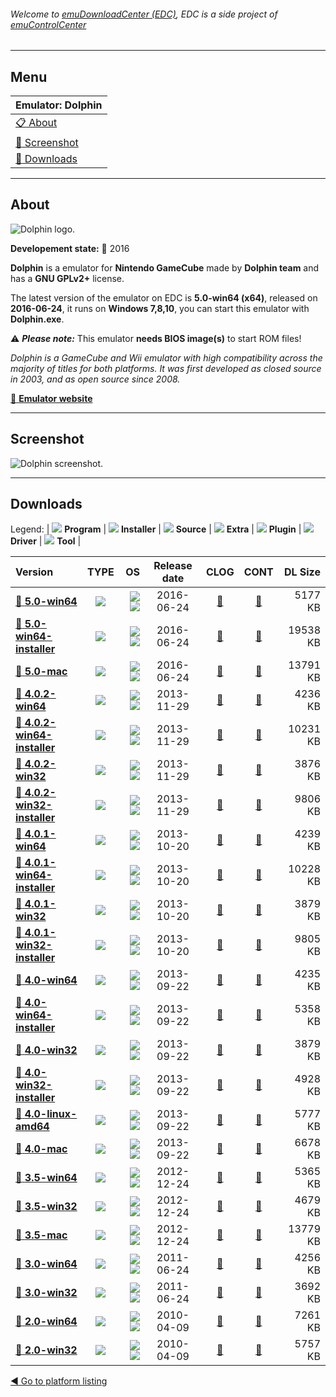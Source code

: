 ###### Welcome to [emuDownloadCenter (EDC)](https://github.com/PhoenixInteractiveNL/emuDownloadCenter/wiki/), EDC is a side project of [emuControlCenter](https://github.com/PhoenixInteractiveNL/emuControlCenter/wiki/)
***
## Menu
| **Emulator: Dolphin** |
|:---------|
| [:clipboard: About](#about) |
| [:sunrise: Screenshot](#screenshot) |
| [:floppy_disk: Downloads](#downloads) |
***
## About
![](https://github.com/PhoenixInteractiveNL/emuDownloadCenter/wiki/images_emulator/dolphin_logo_200.jpg "Dolphin logo.")

**Developement state:** :large_blue_circle: 2016

**Dolphin** is a emulator for **Nintendo GameCube** made by **Dolphin team** and has a **GNU GPLv2+** license.

The latest version of the emulator on EDC is **5.0-win64 (x64)**, released on **2016-06-24**, it runs on **Windows 7,8,10**, you can start this emulator with **Dolphin.exe**.

:warning: _**Please note:**_ This emulator **needs BIOS image(s)** to start ROM files!

_Dolphin is a GameCube and Wii emulator with high compatibility across the majority of titles for both platforms. It was first developed as closed source in 2003, and as open source since 2008._

[:link: **Emulator website**](https://dolphin-emu.org/)
***
## Screenshot
![](https://raw.githubusercontent.com/PhoenixInteractiveNL/emuDownloadCenter/master/hooks/dolphin/emulator_screen_01.jpg "Dolphin screenshot.")
***
## Downloads
Legend: | 
![](https://raw.githubusercontent.com/wiki/PhoenixInteractiveNL/emuDownloadCenter/images_misc/icon_program_24.png) **Program** | 
![](https://raw.githubusercontent.com/wiki/PhoenixInteractiveNL/emuDownloadCenter/images_misc/icon_installer_24.png) **Installer** | 
![](https://raw.githubusercontent.com/wiki/PhoenixInteractiveNL/emuDownloadCenter/images_misc/icon_source_code_24.png) **Source** | 
![](https://raw.githubusercontent.com/wiki/PhoenixInteractiveNL/emuDownloadCenter/images_misc/icon_extra_24.png) **Extra** | 
![](https://raw.githubusercontent.com/wiki/PhoenixInteractiveNL/emuDownloadCenter/images_misc/icon_plugin_24.png) **Plugin** | 
![](https://raw.githubusercontent.com/wiki/PhoenixInteractiveNL/emuDownloadCenter/images_misc/icon_driver_24.png) **Driver** | 
![](https://raw.githubusercontent.com/wiki/PhoenixInteractiveNL/emuDownloadCenter/images_misc/icon_tool_24.png) **Tool** | 
 
| Version | TYPE | OS | Release date | CLOG | CONT | DL Size |
|:--------|:----:|---:|:------------:|:----:|:----:|--------:|
| [:floppy_disk: **5.0-win64**](https://github.com/PhoenixInteractiveNL/edc-repo0007/raw/master/dolphin/5.0-win64.7z) | ![](https://raw.githubusercontent.com/wiki/PhoenixInteractiveNL/emuDownloadCenter/images_misc/icon_program_24.png) | ![](https://raw.githubusercontent.com/wiki/PhoenixInteractiveNL/emuDownloadCenter/images_misc/logo_windows_24.png)![](https://raw.githubusercontent.com/wiki/PhoenixInteractiveNL/emuDownloadCenter/images_misc/icon_64-bit_24.png) | 2016-06-24 | [:page_facing_up:](https://github.com/PhoenixInteractiveNL/edc-repo0007/blob/master/dolphin/5.0-win64_changelog.txt) | [:mag_right:](https://github.com/PhoenixInteractiveNL/edc-repo0007/blob/master/dolphin/5.0-win64_contents.txt) | 5177 KB |
| [:floppy_disk: **5.0-win64-installer**](https://github.com/PhoenixInteractiveNL/edc-repo0007/raw/master/dolphin/5.0-win64-installer.7z) | ![](https://raw.githubusercontent.com/wiki/PhoenixInteractiveNL/emuDownloadCenter/images_misc/icon_installer_24.png) | ![](https://raw.githubusercontent.com/wiki/PhoenixInteractiveNL/emuDownloadCenter/images_misc/logo_windows_24.png)![](https://raw.githubusercontent.com/wiki/PhoenixInteractiveNL/emuDownloadCenter/images_misc/icon_64-bit_24.png) | 2016-06-24 | [:page_facing_up:](https://github.com/PhoenixInteractiveNL/edc-repo0007/blob/master/dolphin/5.0-win64-installer_changelog.txt) | [:mag_right:](https://github.com/PhoenixInteractiveNL/edc-repo0007/blob/master/dolphin/5.0-win64-installer_contents.txt) | 19538 KB |
| [:floppy_disk: **5.0-mac**](https://github.com/PhoenixInteractiveNL/edc-repo0007/raw/master/dolphin/5.0-mac.7z) | ![](https://raw.githubusercontent.com/wiki/PhoenixInteractiveNL/emuDownloadCenter/images_misc/icon_program_24.png) | ![](https://raw.githubusercontent.com/wiki/PhoenixInteractiveNL/emuDownloadCenter/images_misc/logo_mac_24.png)![](https://raw.githubusercontent.com/wiki/PhoenixInteractiveNL/emuDownloadCenter/images_misc/icon_32-bit_24.png) | 2016-06-24 | [:page_facing_up:](https://github.com/PhoenixInteractiveNL/edc-repo0007/blob/master/dolphin/5.0-mac_changelog.txt) | [:mag_right:](https://github.com/PhoenixInteractiveNL/edc-repo0007/blob/master/dolphin/5.0-mac_contents.txt) | 13791 KB |
| [:floppy_disk: **4.0.2-win64**](https://github.com/PhoenixInteractiveNL/edc-repo0007/raw/master/dolphin/4.0.2-win64.7z) | ![](https://raw.githubusercontent.com/wiki/PhoenixInteractiveNL/emuDownloadCenter/images_misc/icon_program_24.png) | ![](https://raw.githubusercontent.com/wiki/PhoenixInteractiveNL/emuDownloadCenter/images_misc/logo_windows_24.png)![](https://raw.githubusercontent.com/wiki/PhoenixInteractiveNL/emuDownloadCenter/images_misc/icon_64-bit_24.png) | 2013-11-29 | [:page_facing_up:](https://github.com/PhoenixInteractiveNL/edc-repo0007/blob/master/dolphin/4.0.2-win64_changelog.txt) | [:mag_right:](https://github.com/PhoenixInteractiveNL/edc-repo0007/blob/master/dolphin/4.0.2-win64_contents.txt) | 4236 KB |
| [:floppy_disk: **4.0.2-win64-installer**](https://github.com/PhoenixInteractiveNL/edc-repo0007/raw/master/dolphin/4.0.2-win64-installer.7z) | ![](https://raw.githubusercontent.com/wiki/PhoenixInteractiveNL/emuDownloadCenter/images_misc/icon_installer_24.png) | ![](https://raw.githubusercontent.com/wiki/PhoenixInteractiveNL/emuDownloadCenter/images_misc/logo_windows_24.png)![](https://raw.githubusercontent.com/wiki/PhoenixInteractiveNL/emuDownloadCenter/images_misc/icon_64-bit_24.png) | 2013-11-29 | [:page_facing_up:](https://github.com/PhoenixInteractiveNL/edc-repo0007/blob/master/dolphin/4.0.2-win64-installer_changelog.txt) | [:mag_right:](https://github.com/PhoenixInteractiveNL/edc-repo0007/blob/master/dolphin/4.0.2-win64-installer_contents.txt) | 10231 KB |
| [:floppy_disk: **4.0.2-win32**](https://github.com/PhoenixInteractiveNL/edc-repo0007/raw/master/dolphin/4.0.2-win32.7z) | ![](https://raw.githubusercontent.com/wiki/PhoenixInteractiveNL/emuDownloadCenter/images_misc/icon_program_24.png) | ![](https://raw.githubusercontent.com/wiki/PhoenixInteractiveNL/emuDownloadCenter/images_misc/logo_windows_24.png)![](https://raw.githubusercontent.com/wiki/PhoenixInteractiveNL/emuDownloadCenter/images_misc/icon_32-bit_24.png) | 2013-11-29 | [:page_facing_up:](https://github.com/PhoenixInteractiveNL/edc-repo0007/blob/master/dolphin/4.0.2-win32_changelog.txt) | [:mag_right:](https://github.com/PhoenixInteractiveNL/edc-repo0007/blob/master/dolphin/4.0.2-win32_contents.txt) | 3876 KB |
| [:floppy_disk: **4.0.2-win32-installer**](https://github.com/PhoenixInteractiveNL/edc-repo0007/raw/master/dolphin/4.0.2-win32-installer.7z) | ![](https://raw.githubusercontent.com/wiki/PhoenixInteractiveNL/emuDownloadCenter/images_misc/icon_installer_24.png) | ![](https://raw.githubusercontent.com/wiki/PhoenixInteractiveNL/emuDownloadCenter/images_misc/logo_windows_24.png)![](https://raw.githubusercontent.com/wiki/PhoenixInteractiveNL/emuDownloadCenter/images_misc/icon_32-bit_24.png) | 2013-11-29 | [:page_facing_up:](https://github.com/PhoenixInteractiveNL/edc-repo0007/blob/master/dolphin/4.0.2-win32-installer_changelog.txt) | [:mag_right:](https://github.com/PhoenixInteractiveNL/edc-repo0007/blob/master/dolphin/4.0.2-win32-installer_contents.txt) | 9806 KB |
| [:floppy_disk: **4.0.1-win64**](https://github.com/PhoenixInteractiveNL/edc-repo0007/raw/master/dolphin/4.0.1-win64.7z) | ![](https://raw.githubusercontent.com/wiki/PhoenixInteractiveNL/emuDownloadCenter/images_misc/icon_program_24.png) | ![](https://raw.githubusercontent.com/wiki/PhoenixInteractiveNL/emuDownloadCenter/images_misc/logo_windows_24.png)![](https://raw.githubusercontent.com/wiki/PhoenixInteractiveNL/emuDownloadCenter/images_misc/icon_64-bit_24.png) | 2013-10-20 | [:page_facing_up:](https://github.com/PhoenixInteractiveNL/edc-repo0007/blob/master/dolphin/4.0.1-win64_changelog.txt) | [:mag_right:](https://github.com/PhoenixInteractiveNL/edc-repo0007/blob/master/dolphin/4.0.1-win64_contents.txt) | 4239 KB |
| [:floppy_disk: **4.0.1-win64-installer**](https://github.com/PhoenixInteractiveNL/edc-repo0007/raw/master/dolphin/4.0.1-win64-installer.7z) | ![](https://raw.githubusercontent.com/wiki/PhoenixInteractiveNL/emuDownloadCenter/images_misc/icon_installer_24.png) | ![](https://raw.githubusercontent.com/wiki/PhoenixInteractiveNL/emuDownloadCenter/images_misc/logo_windows_24.png)![](https://raw.githubusercontent.com/wiki/PhoenixInteractiveNL/emuDownloadCenter/images_misc/icon_64-bit_24.png) | 2013-10-20 | [:page_facing_up:](https://github.com/PhoenixInteractiveNL/edc-repo0007/blob/master/dolphin/4.0.1-win64-installer_changelog.txt) | [:mag_right:](https://github.com/PhoenixInteractiveNL/edc-repo0007/blob/master/dolphin/4.0.1-win64-installer_contents.txt) | 10228 KB |
| [:floppy_disk: **4.0.1-win32**](https://github.com/PhoenixInteractiveNL/edc-repo0007/raw/master/dolphin/4.0.1-win32.7z) | ![](https://raw.githubusercontent.com/wiki/PhoenixInteractiveNL/emuDownloadCenter/images_misc/icon_program_24.png) | ![](https://raw.githubusercontent.com/wiki/PhoenixInteractiveNL/emuDownloadCenter/images_misc/logo_windows_24.png)![](https://raw.githubusercontent.com/wiki/PhoenixInteractiveNL/emuDownloadCenter/images_misc/icon_32-bit_24.png) | 2013-10-20 | [:page_facing_up:](https://github.com/PhoenixInteractiveNL/edc-repo0007/blob/master/dolphin/4.0.1-win32_changelog.txt) | [:mag_right:](https://github.com/PhoenixInteractiveNL/edc-repo0007/blob/master/dolphin/4.0.1-win32_contents.txt) | 3879 KB |
| [:floppy_disk: **4.0.1-win32-installer**](https://github.com/PhoenixInteractiveNL/edc-repo0007/raw/master/dolphin/4.0.1-win32-installer.7z) | ![](https://raw.githubusercontent.com/wiki/PhoenixInteractiveNL/emuDownloadCenter/images_misc/icon_installer_24.png) | ![](https://raw.githubusercontent.com/wiki/PhoenixInteractiveNL/emuDownloadCenter/images_misc/logo_windows_24.png)![](https://raw.githubusercontent.com/wiki/PhoenixInteractiveNL/emuDownloadCenter/images_misc/icon_32-bit_24.png) | 2013-10-20 | [:page_facing_up:](https://github.com/PhoenixInteractiveNL/edc-repo0007/blob/master/dolphin/4.0.1-win32-installer_changelog.txt) | [:mag_right:](https://github.com/PhoenixInteractiveNL/edc-repo0007/blob/master/dolphin/4.0.1-win32-installer_contents.txt) | 9805 KB |
| [:floppy_disk: **4.0-win64**](https://github.com/PhoenixInteractiveNL/edc-repo0007/raw/master/dolphin/4.0-win64.7z) | ![](https://raw.githubusercontent.com/wiki/PhoenixInteractiveNL/emuDownloadCenter/images_misc/icon_program_24.png) | ![](https://raw.githubusercontent.com/wiki/PhoenixInteractiveNL/emuDownloadCenter/images_misc/logo_windows_24.png)![](https://raw.githubusercontent.com/wiki/PhoenixInteractiveNL/emuDownloadCenter/images_misc/icon_64-bit_24.png) | 2013-09-22 | [:page_facing_up:](https://github.com/PhoenixInteractiveNL/edc-repo0007/blob/master/dolphin/4.0-win64_changelog.txt) | [:mag_right:](https://github.com/PhoenixInteractiveNL/edc-repo0007/blob/master/dolphin/4.0-win64_contents.txt) | 4235 KB |
| [:floppy_disk: **4.0-win64-installer**](https://github.com/PhoenixInteractiveNL/edc-repo0007/raw/master/dolphin/4.0-win64-installer.7z) | ![](https://raw.githubusercontent.com/wiki/PhoenixInteractiveNL/emuDownloadCenter/images_misc/icon_installer_24.png) | ![](https://raw.githubusercontent.com/wiki/PhoenixInteractiveNL/emuDownloadCenter/images_misc/logo_windows_24.png)![](https://raw.githubusercontent.com/wiki/PhoenixInteractiveNL/emuDownloadCenter/images_misc/icon_64-bit_24.png) | 2013-09-22 | [:page_facing_up:](https://github.com/PhoenixInteractiveNL/edc-repo0007/blob/master/dolphin/4.0-win64-installer_changelog.txt) | [:mag_right:](https://github.com/PhoenixInteractiveNL/edc-repo0007/blob/master/dolphin/4.0-win64-installer_contents.txt) | 5358 KB |
| [:floppy_disk: **4.0-win32**](https://github.com/PhoenixInteractiveNL/edc-repo0007/raw/master/dolphin/4.0-win32.7z) | ![](https://raw.githubusercontent.com/wiki/PhoenixInteractiveNL/emuDownloadCenter/images_misc/icon_program_24.png) | ![](https://raw.githubusercontent.com/wiki/PhoenixInteractiveNL/emuDownloadCenter/images_misc/logo_windows_24.png)![](https://raw.githubusercontent.com/wiki/PhoenixInteractiveNL/emuDownloadCenter/images_misc/icon_32-bit_24.png) | 2013-09-22 | [:page_facing_up:](https://github.com/PhoenixInteractiveNL/edc-repo0007/blob/master/dolphin/4.0-win32_changelog.txt) | [:mag_right:](https://github.com/PhoenixInteractiveNL/edc-repo0007/blob/master/dolphin/4.0-win32_contents.txt) | 3879 KB |
| [:floppy_disk: **4.0-win32-installer**](https://github.com/PhoenixInteractiveNL/edc-repo0007/raw/master/dolphin/4.0-win32-installer.7z) | ![](https://raw.githubusercontent.com/wiki/PhoenixInteractiveNL/emuDownloadCenter/images_misc/icon_installer_24.png) | ![](https://raw.githubusercontent.com/wiki/PhoenixInteractiveNL/emuDownloadCenter/images_misc/logo_windows_24.png)![](https://raw.githubusercontent.com/wiki/PhoenixInteractiveNL/emuDownloadCenter/images_misc/icon_32-bit_24.png) | 2013-09-22 | [:page_facing_up:](https://github.com/PhoenixInteractiveNL/edc-repo0007/blob/master/dolphin/4.0-win32-installer_changelog.txt) | [:mag_right:](https://github.com/PhoenixInteractiveNL/edc-repo0007/blob/master/dolphin/4.0-win32-installer_contents.txt) | 4928 KB |
| [:floppy_disk: **4.0-linux-amd64**](https://github.com/PhoenixInteractiveNL/edc-repo0007/raw/master/dolphin/4.0-linux-amd64.7z) | ![](https://raw.githubusercontent.com/wiki/PhoenixInteractiveNL/emuDownloadCenter/images_misc/icon_program_24.png) | ![](https://raw.githubusercontent.com/wiki/PhoenixInteractiveNL/emuDownloadCenter/images_misc/logo_linux_24.png)![](https://raw.githubusercontent.com/wiki/PhoenixInteractiveNL/emuDownloadCenter/images_misc/icon_64-bit_24.png) | 2013-09-22 | [:page_facing_up:](https://github.com/PhoenixInteractiveNL/edc-repo0007/blob/master/dolphin/4.0-linux-amd64_changelog.txt) | [:mag_right:](https://github.com/PhoenixInteractiveNL/edc-repo0007/blob/master/dolphin/4.0-linux-amd64_contents.txt) | 5777 KB |
| [:floppy_disk: **4.0-mac**](https://github.com/PhoenixInteractiveNL/edc-repo0007/raw/master/dolphin/4.0-mac.7z) | ![](https://raw.githubusercontent.com/wiki/PhoenixInteractiveNL/emuDownloadCenter/images_misc/icon_program_24.png) | ![](https://raw.githubusercontent.com/wiki/PhoenixInteractiveNL/emuDownloadCenter/images_misc/logo_mac_24.png)![](https://raw.githubusercontent.com/wiki/PhoenixInteractiveNL/emuDownloadCenter/images_misc/icon_32-bit_24.png) | 2013-09-22 | [:page_facing_up:](https://github.com/PhoenixInteractiveNL/edc-repo0007/blob/master/dolphin/4.0-mac_changelog.txt) | [:mag_right:](https://github.com/PhoenixInteractiveNL/edc-repo0007/blob/master/dolphin/4.0-mac_contents.txt) | 6678 KB |
| [:floppy_disk: **3.5-win64**](https://github.com/PhoenixInteractiveNL/edc-repo0007/raw/master/dolphin/3.5-win64.7z) | ![](https://raw.githubusercontent.com/wiki/PhoenixInteractiveNL/emuDownloadCenter/images_misc/icon_program_24.png) | ![](https://raw.githubusercontent.com/wiki/PhoenixInteractiveNL/emuDownloadCenter/images_misc/logo_windows_24.png)![](https://raw.githubusercontent.com/wiki/PhoenixInteractiveNL/emuDownloadCenter/images_misc/icon_64-bit_24.png) | 2012-12-24 | [:page_facing_up:](https://github.com/PhoenixInteractiveNL/edc-repo0007/blob/master/dolphin/3.5-win64_changelog.txt) | [:mag_right:](https://github.com/PhoenixInteractiveNL/edc-repo0007/blob/master/dolphin/3.5-win64_contents.txt) | 5365 KB |
| [:floppy_disk: **3.5-win32**](https://github.com/PhoenixInteractiveNL/edc-repo0007/raw/master/dolphin/3.5-win32.7z) | ![](https://raw.githubusercontent.com/wiki/PhoenixInteractiveNL/emuDownloadCenter/images_misc/icon_program_24.png) | ![](https://raw.githubusercontent.com/wiki/PhoenixInteractiveNL/emuDownloadCenter/images_misc/logo_windows_24.png)![](https://raw.githubusercontent.com/wiki/PhoenixInteractiveNL/emuDownloadCenter/images_misc/icon_32-bit_24.png) | 2012-12-24 | [:page_facing_up:](https://github.com/PhoenixInteractiveNL/edc-repo0007/blob/master/dolphin/3.5-win32_changelog.txt) | [:mag_right:](https://github.com/PhoenixInteractiveNL/edc-repo0007/blob/master/dolphin/3.5-win32_contents.txt) | 4679 KB |
| [:floppy_disk: **3.5-mac**](https://github.com/PhoenixInteractiveNL/edc-repo0007/raw/master/dolphin/3.5-mac.7z) | ![](https://raw.githubusercontent.com/wiki/PhoenixInteractiveNL/emuDownloadCenter/images_misc/icon_program_24.png) | ![](https://raw.githubusercontent.com/wiki/PhoenixInteractiveNL/emuDownloadCenter/images_misc/logo_mac_24.png)![](https://raw.githubusercontent.com/wiki/PhoenixInteractiveNL/emuDownloadCenter/images_misc/icon_32-bit_24.png) | 2012-12-24 | [:page_facing_up:](https://github.com/PhoenixInteractiveNL/edc-repo0007/blob/master/dolphin/3.5-mac_changelog.txt) | [:mag_right:](https://github.com/PhoenixInteractiveNL/edc-repo0007/blob/master/dolphin/3.5-mac_contents.txt) | 13779 KB |
| [:floppy_disk: **3.0-win64**](https://github.com/PhoenixInteractiveNL/edc-repo0007/raw/master/dolphin/3.0-win64.7z) | ![](https://raw.githubusercontent.com/wiki/PhoenixInteractiveNL/emuDownloadCenter/images_misc/icon_program_24.png) | ![](https://raw.githubusercontent.com/wiki/PhoenixInteractiveNL/emuDownloadCenter/images_misc/logo_windows_24.png)![](https://raw.githubusercontent.com/wiki/PhoenixInteractiveNL/emuDownloadCenter/images_misc/icon_64-bit_24.png) | 2011-06-24 | [:page_facing_up:](https://github.com/PhoenixInteractiveNL/edc-repo0007/blob/master/dolphin/3.0-win64_changelog.txt) | [:mag_right:](https://github.com/PhoenixInteractiveNL/edc-repo0007/blob/master/dolphin/3.0-win64_contents.txt) | 4256 KB |
| [:floppy_disk: **3.0-win32**](https://github.com/PhoenixInteractiveNL/edc-repo0007/raw/master/dolphin/3.0-win32.7z) | ![](https://raw.githubusercontent.com/wiki/PhoenixInteractiveNL/emuDownloadCenter/images_misc/icon_program_24.png) | ![](https://raw.githubusercontent.com/wiki/PhoenixInteractiveNL/emuDownloadCenter/images_misc/logo_windows_24.png)![](https://raw.githubusercontent.com/wiki/PhoenixInteractiveNL/emuDownloadCenter/images_misc/icon_32-bit_24.png) | 2011-06-24 | [:page_facing_up:](https://github.com/PhoenixInteractiveNL/edc-repo0007/blob/master/dolphin/3.0-win32_changelog.txt) | [:mag_right:](https://github.com/PhoenixInteractiveNL/edc-repo0007/blob/master/dolphin/3.0-win32_contents.txt) | 3692 KB |
| [:floppy_disk: **2.0-win64**](https://github.com/PhoenixInteractiveNL/edc-repo0007/raw/master/dolphin/2.0-win64.7z) | ![](https://raw.githubusercontent.com/wiki/PhoenixInteractiveNL/emuDownloadCenter/images_misc/icon_program_24.png) | ![](https://raw.githubusercontent.com/wiki/PhoenixInteractiveNL/emuDownloadCenter/images_misc/logo_windows_24.png)![](https://raw.githubusercontent.com/wiki/PhoenixInteractiveNL/emuDownloadCenter/images_misc/icon_64-bit_24.png) | 2010-04-09 | [:page_facing_up:](https://github.com/PhoenixInteractiveNL/edc-repo0007/blob/master/dolphin/2.0-win64_changelog.txt) | [:mag_right:](https://github.com/PhoenixInteractiveNL/edc-repo0007/blob/master/dolphin/2.0-win64_contents.txt) | 7261 KB |
| [:floppy_disk: **2.0-win32**](https://github.com/PhoenixInteractiveNL/edc-repo0007/raw/master/dolphin/2.0-win32.7z) | ![](https://raw.githubusercontent.com/wiki/PhoenixInteractiveNL/emuDownloadCenter/images_misc/icon_program_24.png) | ![](https://raw.githubusercontent.com/wiki/PhoenixInteractiveNL/emuDownloadCenter/images_misc/logo_windows_24.png)![](https://raw.githubusercontent.com/wiki/PhoenixInteractiveNL/emuDownloadCenter/images_misc/icon_32-bit_24.png) | 2010-04-09 | [:page_facing_up:](https://github.com/PhoenixInteractiveNL/edc-repo0007/blob/master/dolphin/2.0-win32_changelog.txt) | [:mag_right:](https://github.com/PhoenixInteractiveNL/edc-repo0007/blob/master/dolphin/2.0-win32_contents.txt) | 5757 KB |

[:arrow_backward: Go to platform listing](https://github.com/PhoenixInteractiveNL/emuDownloadCenter/wiki/EDC-Platform-List)
